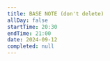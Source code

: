 ```yaml
---
title: BASE NOTE (don't delete)
allDay: false
startTime: 20:30
endTime: 21:00
date: 2024-09-12
completed: null
---
```

